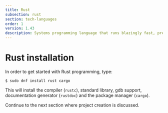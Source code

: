 ```yaml
---
title: Rust
subsection: rust
section: tech-languages
order: 1
version: 1.43
description: Systems programming language that runs blazingly fast, prevents segfaults, and guarantees thread safety.
---
```


# Rust installation

In order to get started with Rust programming, type:
```
$ sudo dnf install rust cargo
```
This will install the compiler (`rustc`), standard library, gdb support, documentation generator (`rustdoc`) and the package manager (`cargo`).

Continue to the next section where project creation is discussed.
